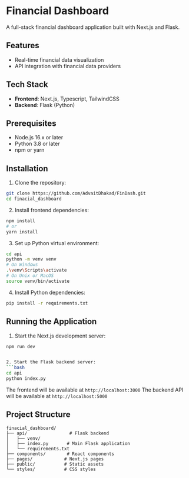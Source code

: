# Financial Dashboard

A full-stack financial dashboard application built with Next.js and Flask.

## Features

- Real-time financial data visualization
- API integration with financial data providers

## Tech Stack

- **Frontend**: Next.js, Typescript, TailwindCSS
- **Backend**: Flask (Python)

## Prerequisites

- Node.js 16.x or later
- Python 3.8 or later
- npm or yarn

## Installation

1. Clone the repository:
```bash
git clone https://github.com/AdvaitDhakad/FinDash.git
cd finacial_dashboard
```

2. Install frontend dependencies:
```bash
npm install
# or
yarn install
```

3. Set up Python virtual environment:
```bash
cd api
python -m venv venv
# On Windows
.\venv\Scripts\activate
# On Unix or MacOS
source venv/bin/activate
```

4. Install Python dependencies:
```bash
pip install -r requirements.txt
```

## Running the Application

1. Start the Next.js development server:
```bash
npm run dev


2. Start the Flask backend server:
```bash
cd api
python index.py
```

The frontend will be available at `http://localhost:3000`
The backend API will be available at `http://localhost:5000`

## Project Structure

```
finacial_dashboard/
├── api/                # Flask backend
│   ├── venv/          
│   ├── index.py       # Main Flask application
│   └── requirements.txt
├── components/        # React components
├── pages/            # Next.js pages
├── public/           # Static assets
└── styles/           # CSS styles
```

